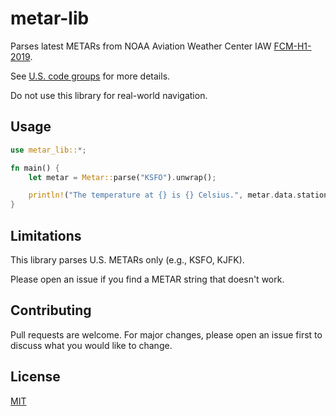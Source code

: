 # metar-lib

Parses latest METARs from NOAA Aviation Weather Center IAW [FCM-H1-2019](https://www.icams-portal.gov/resources/ofcm/fmh/FMH1/fmh1_2019.pdf).

See [U.S. code groups](http://www.moratech.com/aviation/metar-class/metar-pg3.html#US) for more details.

Do not use this library for real-world navigation.

## Usage

```rust
use metar_lib::*;

fn main() {
    let metar = Metar::parse("KSFO").unwrap();

    println!("The temperature at {} is {} Celsius.", metar.data.station, metar.data.temp);
}
```

## Limitations

This library parses U.S. METARs only (e.g., KSFO, KJFK).

Please open an issue if you find a METAR string that doesn't work.

## Contributing

Pull requests are welcome. For major changes, please open an issue first to discuss what you would like to change.

## License

[MIT](https://github.com/smehlhoff/metar-lib/blob/master/LICENSE)